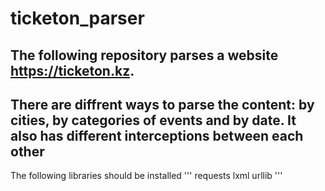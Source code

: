 # ticketon_parser
## The following repository parses a website https://ticketon.kz.
## There are diffrent ways to parse the content: by cities, by categories of events and by date. It also has different interceptions between each other

The following libraries should be installed
'''
requests
lxml
urllib
'''
